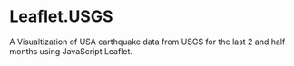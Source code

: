 # Leaflet.USGS

A Visualtization of USA earthquake data from USGS for the last 2 and half months using JavaScript Leaflet.
